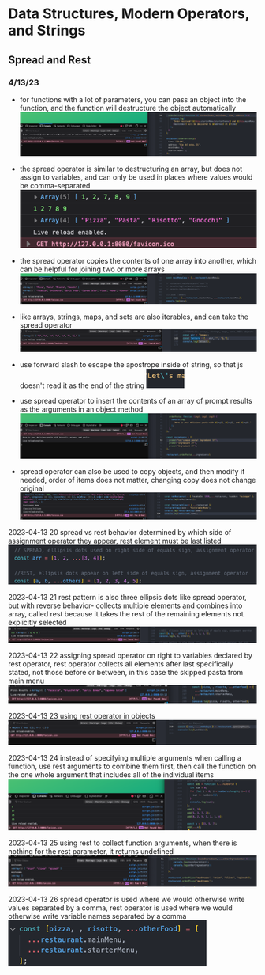 # Data Structures, Modern Operators, and Strings

## Spread and Rest

### 4/13/23

- for functions with a lot of parameters, you can pass an object into the function, and the function will destructure the object automatically
![alt](../images/09-data-structures/0901-destructuring/2023-04-13-13.png)

- the spread operator is similar to destructuring an array, but does not assign to variables, and can only be used in places where values would be comma-separated
![alt](../images/09-data-structures/0901-destructuring/2023-04-13-14.png)

- the spread operator copies the contents of one array into another, which can be helpful for joining two or more arrays
![alt](../images/09-data-structures/0901-destructuring/2023-04-13-15.png)

- like arrays, strings, maps, and sets are also iterables, and can take the spread operator
![alt](../images/09-data-structures/0901-destructuring/2023-04-13-16.png)

- use forward slash to escape the apostrope inside of string, so that js doesn't read it as the end of the string
![alt](../images/09-data-structures/0901-destructuring/2023-04-13-17.png)

- use spread operator to insert the contents of an array of prompt results as the arguments in an object method
![alt](../images/09-data-structures/0901-destructuring/2023-04-13-18.png)

- spread operator can also be used to copy objects, and then modify if needed, order of items does not matter, changing copy does not change original
![alt](../images/09-data-structures/0901-destructuring/2023-04-13-19.png)

2023-04-13 20 spread vs rest behavior determined by which side of assignment operator they appear, rest element must be last listed
![alt](../images/09-data-structures/0901-destructuring/2023-04-13-20.png)

2023-04-13 21 rest pattern is also three ellipsis dots like spread operator, but with reverse behavior- collects multiple elements and combines into array, called rest because it takes the rest of the remaining elements not explicitly selected
![alt](../images/09-data-structures/0901-destructuring/2023-04-13-21.png)

2023-04-13 22 assigning spread operator on right to variables declared by rest operator, rest operator collects all elements after last specifically stated, not those before or between, in this case the skipped pasta from main menu
![alt](../images/09-data-structures/0901-destructuring/2023-04-13-22.png)

2023-04-13 23 using rest operator in objects
![alt](../images/09-data-structures/0901-destructuring/2023-04-13-23.png)

2023-04-13 24 instead of specifying multiple arguments when calling a function, use rest arguments to combine them first, then call the function on the one whole argument that includes all of the individual items
![alt](../images/09-data-structures/0901-destructuring/2023-04-13-24.png)

2023-04-13 25 using rest to collect function arguments, when there is nothing for the rest parameter, it returns undefined
![alt](../images/09-data-structures/0901-destructuring/2023-04-13-25.png)

2023-04-13 26 spread operator is used where we would otherwise write values separated by a comma, rest operator is used where we would otherwise write variable names separated by a comma
![alt](../images/09-data-structures/0901-destructuring/2023-04-13-26.png)
